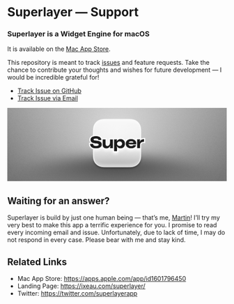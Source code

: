 # Superlayer — Support

### Superlayer is a Widget Engine for macOS

It is available on the [Mac App Store](https://apps.apple.com/app/id1601796450).

This repository is meant to track [issues](https://github.com/martinlexow/superlayer-support/issues) and feature requests. Take the chance to contribute your thoughts and wishes for future development — I would be incredible grateful for!

- [Track Issue on GitHub](https://github.com/martinlexow/superlayer-support/issues)
- [Track Issue via Email](mailto:mail@superlayer.app)

![](superlayer-header.png)

## Waiting for an answer?
Superlayer is build by just one human being — that’s me, [Martin](https://twitter.com/martinlexow)! I’ll try my very best to make this app a terrific experience for you. I promise to read every incoming email and issue. Unfortunately, due to lack of time, I may do not respond in every case. Please bear with me and stay kind.

## Related Links

- Mac App Store: https://apps.apple.com/app/id1601796450
- Landing Page: https://ixeau.com/superlayer/
- Twitter: https://twitter.com/superlayerapp

